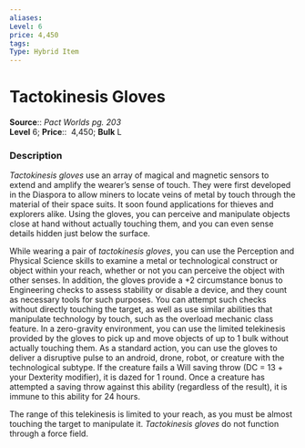 ```yaml
---
aliases: 
Level: 6 
price: 4,450
tags: 
Type: Hybrid Item
---
```


# Tactokinesis Gloves

**Source**:: _Pact Worlds pg. 203_  
**Level** 6;
**Price**::  4,450; **Bulk** L

### Description

_Tactokinesis gloves_ use an array of magical and magnetic sensors to extend and amplify the wearer’s sense of touch. They were first developed in the Diaspora to allow miners to locate veins of metal by touch through the material of their space suits. It soon found applications for thieves and explorers alike. Using the gloves, you can perceive and manipulate objects close at hand without actually touching them, and you can even sense details hidden just below the surface.  
  
While wearing a pair of _tactokinesis gloves_, you can use the Perception and Physical Science skills to examine a metal or technological construct or object within your reach, whether or not you can perceive the object with other senses. In addition, the gloves provide a +2 circumstance bonus to Engineering checks to assess stability or disable a device, and they count as necessary tools for such purposes. You can attempt such checks without directly touching the target, as well as use similar abilities that manipulate technology by touch, such as the overload mechanic class feature. In a zero-gravity environment, you can use the limited telekinesis provided by the gloves to pick up and move objects of up to 1 bulk without actually touching them. As a standard action, you can use the gloves to deliver a disruptive pulse to an android, drone, robot, or creature with the technological subtype. If the creature fails a Will saving throw (DC = 13 + your Dexterity modifier), it is dazed for 1 round. Once a creature has attempted a saving throw against this ability (regardless of the result), it is immune to this ability for 24 hours.  
  
The range of this telekinesis is limited to your reach, as you must be almost touching the target to manipulate it. _Tactokinesis gloves_ do not function through a force field.
